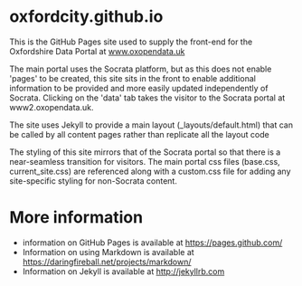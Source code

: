 # oxfordcity.github.io
This is the GitHub Pages site used to supply the front-end for the Oxfordshire Data Portal at www.oxopendata.uk

The main portal uses the Socrata platform, but as this does not enable 'pages' to be created, this site sits in the front to enable additional information to be provided and more easily updated independently of Socrata. Clicking on the 'data' tab takes the visitor to the Socrata portal at www2.oxopendata.uk. 

The site uses Jekyll to provide a main layout (_layouts/default.html) that can be called by all content pages rather than replicate all the layout code

The styling of this site mirrors that of the Socrata portal so that there is a near-seamless transition for visitors. The main portal css files (base.css, current_site.css) are referenced along with a custom.css file for adding any site-specific styling for non-Socrata content. 

# More information
* information on GitHub Pages is available at https://pages.github.com/
* Information on using Markdown is available at https://daringfireball.net/projects/markdown/
* Information on Jekyll is available at http://jekyllrb.com
